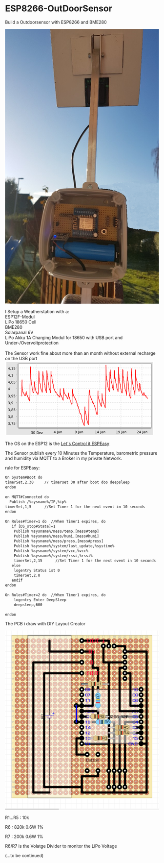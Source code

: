 # ESP8266-OutDoorSensor
Build a Outdoorsensor with ESP8266 and BME280

![Screenshot](weatherstation_1.png)

I Setup a Weatherstation with a: <br>
ESP12F-Modul <br>
LiPo 18650 Cell <br>
BME280 <br>
Solarpanal 6V <br>
LiPo Akku 1A Charging Modul for 18650 with USB port and Under-/Overvoltprotection <br>
<br>
The Sensor work fine about more than an month without external recharge on the USB port
![Screenshot](VCC.png)
<br>
<br>
The OS on the ESP12 is the [Let´s Control it ESPEasy](https://github.com/letscontrolit/ESPEasy)<br>

The Sensor publish every 10 Minutes the Temperature, barometric pressure and humidity via MQTT to a Broker in my private Network.  

rule for ESPEasy:

```
On System#Boot do
timerSet,2,30     // timerset 30 after boot doo deepsleep
endon

on MQTT#Connected do
  Publish /%sysname%/IP,%ip%
timerSet,1,5      //Set Timer 1 for the next event in 10 seconds
endon  

On Rules#Timer=1 do  //When Timer1 expires, do
   if [DS_stop#State]=1
    Publish %sysname%/mess/temp,[mess#temp]
    Publish %sysname%/mess/humi,[mess#humi]
    Publish %sysname%/mess/press,[mess#press]
    Publish %sysname%/system/last_update,%systime%
    Publish %sysname%/system/vcc,%vcc%
    Publish %sysname%/system/rssi,%rssi%
    timerSet,2,15      //Set Timer 1 for the next event in 10 seconds
   else
    logentry Status ist 0
    timerSet,2,0
   endif
endon

On Rules#Timer=2 do  //When Timer1 expires, do
    logentry Enter DeepSleep
    deepsleep,600 
    
endon
```
The PCB i draw with DIY Layout Creator

![Screenshot](outdoor_sensor.PNG)

R1...R5 : 10k

R6      : 820k 0.6W 1%

R7      : 200k 0.6W 1%

R6/R7 is the Volatge Divider to monitor the LiPo Voltage


(...to be continued)

